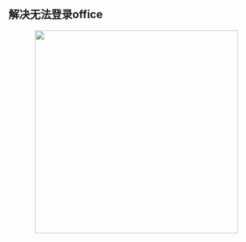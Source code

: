 ## 解决无法登录office

<p align="center"><img src="https://cdn.jsdelivr.net/gh/zb9678/img@main/im7/03.15:18:58:20.png" style="width:400px;"></p><br>